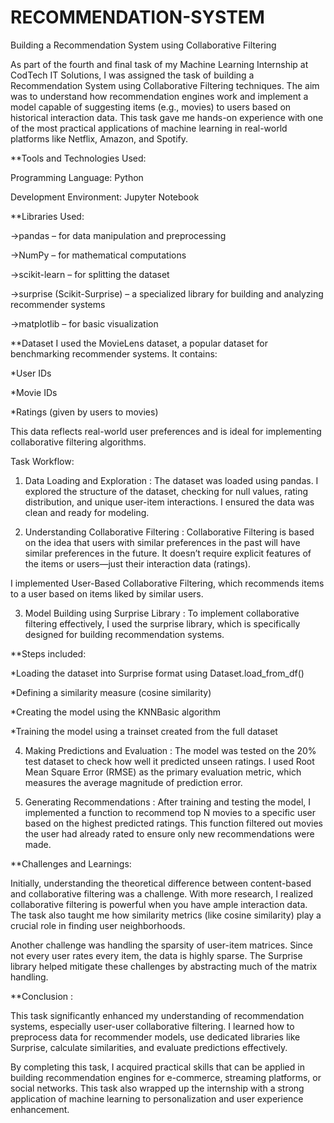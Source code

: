 # RECOMMENDATION-SYSTEM
 Building a Recommendation System using Collaborative Filtering
 
As part of the fourth and final task of my Machine Learning Internship at CodTech IT Solutions, I was assigned the task of building a Recommendation System using Collaborative Filtering techniques. The aim was to understand how recommendation engines work and implement a model capable of suggesting items (e.g., movies) to users based on historical interaction data. This task gave me hands-on experience with one of the most practical applications of machine learning in real-world platforms like Netflix, Amazon, and Spotify.

**Tools and Technologies Used:

Programming Language: Python

Development Environment: Jupyter Notebook

**Libraries Used:

->pandas – for data manipulation and preprocessing

->NumPy – for mathematical computations

->scikit-learn – for splitting the dataset

->surprise (Scikit-Surprise) – a specialized library for building and analyzing recommender systems

->matplotlib – for basic visualization

**Dataset
I used the MovieLens dataset, a popular dataset for benchmarking recommender systems. It contains:

*User IDs

*Movie IDs

*Ratings (given by users to movies)

This data reflects real-world user preferences and is ideal for implementing collaborative filtering algorithms.

Task Workflow:

1. Data Loading and Exploration :
The dataset was loaded using pandas. I explored the structure of the dataset, checking for null values, rating distribution, and unique user-item interactions. I ensured the data was clean and ready for modeling.

2. Understanding Collaborative Filtering :
Collaborative Filtering is based on the idea that users with similar preferences in the past will have similar preferences in the future. It doesn’t require explicit features of the items or users—just their interaction data (ratings).

I implemented User-Based Collaborative Filtering, which recommends items to a user based on items liked by similar users.

3. Model Building using Surprise Library :
To implement collaborative filtering effectively, I used the surprise library, which is specifically designed for building recommendation systems.

**Steps included:

*Loading the dataset into Surprise format using Dataset.load_from_df()

*Defining a similarity measure (cosine similarity)

*Creating the model using the KNNBasic algorithm

*Training the model using a trainset created from the full dataset


4. Making Predictions and Evaluation :
The model was tested on the 20% test dataset to check how well it predicted unseen ratings. I used Root Mean Square Error (RMSE) as the primary evaluation metric, which measures the average magnitude of prediction error.

5. Generating Recommendations :
After training and testing the model, I implemented a function to recommend top N movies to a specific user based on the highest predicted ratings. This function filtered out movies the user had already rated to ensure only new recommendations were made.

**Challenges and Learnings:

Initially, understanding the theoretical difference between content-based and collaborative filtering was a challenge. With more research, I realized collaborative filtering is powerful when you have ample interaction data. The task also taught me how similarity metrics (like cosine similarity) play a crucial role in finding user neighborhoods.

Another challenge was handling the sparsity of user-item matrices. Since not every user rates every item, the data is highly sparse. The Surprise library helped mitigate these challenges by abstracting much of the matrix handling.

**Conclusion :

This task significantly enhanced my understanding of recommendation systems, especially user-user collaborative filtering. I learned how to preprocess data for recommender models, use dedicated libraries like Surprise, calculate similarities, and evaluate predictions effectively.

By completing this task, I acquired practical skills that can be applied in building recommendation engines for e-commerce, streaming platforms, or social networks. This task also wrapped up the internship with a strong application of machine learning to personalization and user experience enhancement.

